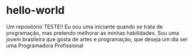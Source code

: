 # hello-world
Um repositório TESTE!!
Eu sou uma iniciante quando se trata de programação, mas pretendo melhorar as minhas habilidades.
Sou uma jovem brasileira que gosta de artes e programação, que deseja um dia ser uma Programadora Profissional
